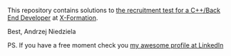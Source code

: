 This repository contains solutions to [the recruitment test for a C++/Back End Developer](https://www.x-formation.com/wp-content/uploads/2015/01/Recruitment_Test_C-Back-End-Developer.pdf) at [X-Formation](https://www.x-formation.com/).


Best,
Andrzej Niedziela

PS. If you have a free moment check you [my awesome profile at LinkedIn](de.linkedin.com/in/AndrzejNiedziela)